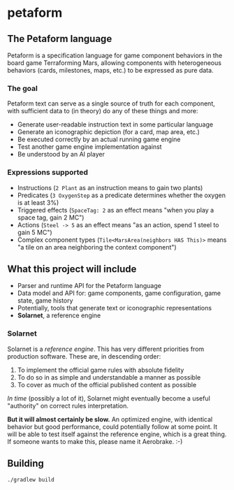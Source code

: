 # petaform

## The Petaform language

Petaform is a specification language for game component behaviors in the board game Terraforming Mars, allowing components with heterogeneous behaviors (cards, milestones, maps, etc.) to be expressed as pure data.

### The goal

Petaform text can serve as a single source of truth for each component, with sufficient data to (in theory) do any of these things and more:

* Generate user-readable instruction text in some particular language
* Generate an iconographic depiction (for a card, map area, etc.)
* Be executed correctly by an actual running game engine
* Test another game engine implementation against
* Be understood by an AI player

### Expressions supported

* Instructions (`2 Plant` as an instruction means to gain two plants)
* Predicates (`3 OxygenStep` as a predicate determines whether the oxygen is at least 3%)
* Triggered effects (`SpaceTag: 2` as an effect means "when you play a space tag, gain 2 MC")
* Actions (`Steel -> 5` as an effect means "as an action, spend 1 steel to gain 5 MC")
* Complex component types (`Tile<MarsArea(neighbors HAS This)>` means "a tile on an area neighboring the context component")

## What this project will include

* Parser and runtime API for the Petaform language
* Data model and API for: game components, game configuration, game state, game history
* Potentially, tools that generate text or iconographic representations
* **Solarnet**, a reference engine

### Solarnet

Solarnet is a *reference engine*. This has very different priorities from production software. These are, in descending order:

1. To implement the official game rules with absolute fidelity
2. To do so in as simple and understandable a manner as possible
3. To cover as much of the official published content as possible

*In time* (possibly a lot of it), Solarnet might eventually become a useful "authority" on correct rules interpretation.

**But it will almost certainly be slow.** An optimized engine, with identical behavior but good performance, could potentially follow at some point. It will be able to test itself against the reference engine, which is a great thing. If someone wants to make this, please name it Aerobrake. :-)

## Building

`./gradlew build`
